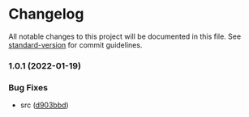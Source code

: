 # Changelog

All notable changes to this project will be documented in this file. See [standard-version](https://github.com/conventional-changelog/standard-version) for commit guidelines.

### 1.0.1 (2022-01-19)


### Bug Fixes

* src ([d903bbd](https://github.com/ema-klabin/Atelie-da-Casa-Museu-Ema-Klabin/commit/d903bbd6ac621f9b11600762d0a2107f1f701917))
